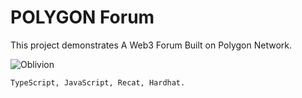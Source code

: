 # POLYGON Forum

This project demonstrates A Web3 Forum Built on Polygon Network.

![Oblivion](forum.png)

```shell
TypeScript, JavaScript, Recat, Hardhat.
```
